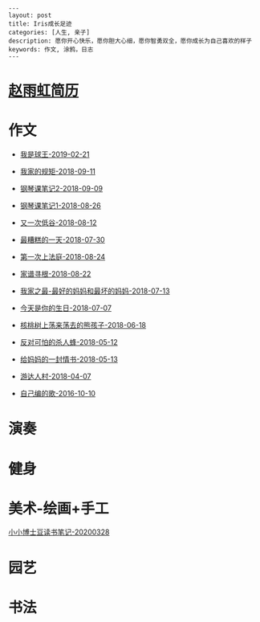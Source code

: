 ```
---
layout: post
title: Iris成长足迹
categories: [人生, 亲子]
description: 愿你开心快乐，愿你胆大心细，愿你智勇双全，愿你成长为自己喜欢的样子
keywords: 作文, 涂鸦，日志
---
```

# [赵雨虹简历](https://github.com/l00c00l/cv/blob/gh-pages/README.md)

# 作文


- [我是球王-2019-02-21](https://www.jianshu.com/p/9b7b9d09db44)

- [我家的规矩-2018-09-11](https://www.jianshu.com/p/6941fe6355e6)

- [钢琴课笔记2-2018-09-09](https://www.jianshu.com/p/8267d9893894)

- [钢琴课笔记1-2018-08-26](https://www.jianshu.com/p/ce6a40253630)

- [又一次低谷-2018-08-12](https://www.jianshu.com/p/1f0ba3babf2e)

- [最糟糕的一天-2018-07-30](https://www.jianshu.com/p/bdb156a6063e)

- [第一次上法庭-2018-08-24](https://www.jianshu.com/p/dae786f0318c)

- [家谱寻根-2018-08-22](https://www.jianshu.com/p/23f4733ffe04)

- [我家之最-最好的妈妈和最坏的妈妈-2018-07-13](https://www.jianshu.com/p/d5492ecdd357)

- [今天是你的生日-2018-07-07](https://www.jianshu.com/p/33750f13e1b7)

- [核桃树上荡来荡去的熊孩子-2018-06-18](https://www.jianshu.com/p/ba1c77a7e9fc)

- [反对可怕的杀人蜂-2018-05-12](https://www.jianshu.com/p/db9e8cc0263c)

- [给妈妈的一封情书-2018-05-13](https://www.jianshu.com/p/4969ccd920c9)

- [游达人村-2018-04-07](https://www.jianshu.com/p/ab36b04da734)

- [自己编的歌-2016-10-10](https://www.jianshu.com/p/528d12b50beb)


# 演奏



# 健身



# 美术-绘画+手工

[小小博士豆读书笔记-20200328](https://zhuanlan.zhihu.com/p/119334283)


# 园艺



# 书法



